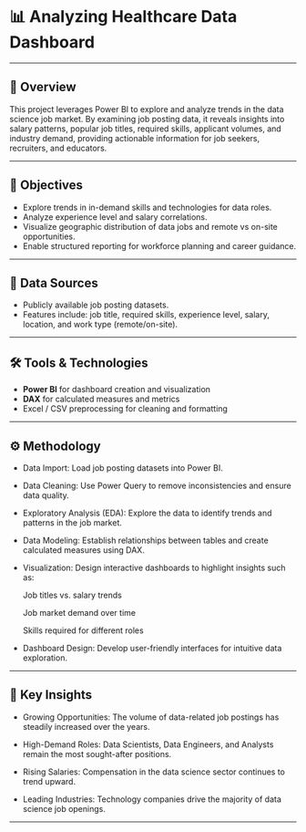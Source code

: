 # 📊 Analyzing Healthcare Data Dashboard

---

## 📌 Overview  
This project leverages Power BI to explore and analyze trends in the data science job market. By examining job posting data, it reveals insights into salary patterns, popular job titles, required skills, applicant volumes, and industry demand, providing actionable information for job seekers, recruiters, and educators.

---

## 🎯 Objectives  
- Explore trends in in-demand skills and technologies for data roles.  
- Analyze experience level and salary correlations.  
- Visualize geographic distribution of data jobs and remote vs on-site opportunities.  
- Enable structured reporting for workforce planning and career guidance.

---

## 📂 Data Sources  
- Publicly available job posting datasets.  
- Features include: job title, required skills, experience level, salary, location, and work type (remote/on-site).

---

## 🛠 Tools & Technologies  
- **Power BI** for dashboard creation and visualization  
- **DAX** for calculated measures and metrics  
- Excel / CSV preprocessing for cleaning and formatting  

---

## ⚙️ Methodology  
- Data Import: Load job posting datasets into Power BI.

- Data Cleaning: Use Power Query to remove inconsistencies and ensure data quality.

- Exploratory Analysis (EDA): Explore the data to identify trends and patterns in the job market.

- Data Modeling: Establish relationships between tables and create calculated measures using DAX.

- Visualization: Design interactive dashboards to highlight insights such as:

  Job titles vs. salary trends

  Job market demand over time

  Skills required for different roles

- Dashboard Design: Develop user-friendly interfaces for intuitive data exploration.
  
---

## 🔑 Key Insights  
- Growing Opportunities: The volume of data-related job postings has steadily increased over the years.
  
- High-Demand Roles: Data Scientists, Data Engineers, and Analysts remain the most sought-after positions.

- Rising Salaries: Compensation in the data science sector continues to trend upward.

- Leading Industries: Technology companies drive the majority of data science job openings.

---

